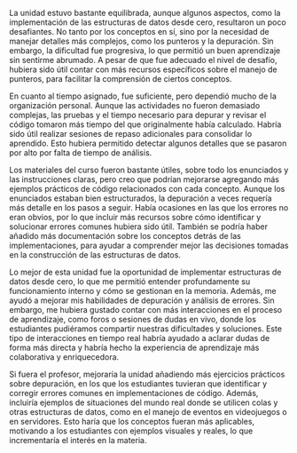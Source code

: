 La unidad estuvo bastante equilibrada, aunque algunos aspectos, como la implementación de las estructuras de datos desde cero, resultaron un poco desafiantes. No tanto por los conceptos en sí, sino por la necesidad de manejar detalles más complejos, como los punteros y la depuración. Sin embargo, la dificultad fue progresiva, lo que permitió un buen aprendizaje sin sentirme abrumado. A pesar de que fue adecuado el nivel de desafío, hubiera sido útil contar con más recursos específicos sobre el manejo de punteros, para facilitar la comprensión de ciertos conceptos.

En cuanto al tiempo asignado, fue suficiente, pero dependió mucho de la organización personal. Aunque las actividades no fueron demasiado complejas, las pruebas y el tiempo necesario para depurar y revisar el código tomaron más tiempo del que originalmente había calculado. Habría sido útil realizar sesiones de repaso adicionales para consolidar lo aprendido. Esto hubiera permitido detectar algunos detalles que se pasaron por alto por falta de tiempo de análisis.

Los materiales del curso fueron bastante útiles, sobre todo los enunciados y las instrucciones claras, pero creo que podrían mejorarse agregando más ejemplos prácticos de código relacionados con cada concepto. Aunque los enunciados estaban bien estructurados, la depuración a veces requería más detalle en los pasos a seguir. Había ocasiones en las que los errores no eran obvios, por lo que incluir más recursos sobre cómo identificar y solucionar errores comunes hubiera sido útil. También se podría haber añadido más documentación sobre los conceptos detrás de las implementaciones, para ayudar a comprender mejor las decisiones tomadas en la construcción de las estructuras de datos.

Lo mejor de esta unidad fue la oportunidad de implementar estructuras de datos desde cero, lo que me permitió entender profundamente su funcionamiento interno y cómo se gestionan en la memoria. Además, me ayudó a mejorar mis habilidades de depuración y análisis de errores. Sin embargo, me hubiera gustado contar con más interacciones en el proceso de aprendizaje, como foros o sesiones de dudas en vivo, donde los estudiantes pudiéramos compartir nuestras dificultades y soluciones. Este tipo de interacciones en tiempo real habría ayudado a aclarar dudas de forma más directa y habría hecho la experiencia de aprendizaje más colaborativa y enriquecedora.

Si fuera el profesor, mejoraría la unidad añadiendo más ejercicios prácticos sobre depuración, en los que los estudiantes tuvieran que identificar y corregir errores comunes en implementaciones de código. Además, incluiría ejemplos de situaciones del mundo real donde se utilicen colas y otras estructuras de datos, como en el manejo de eventos en videojuegos o en servidores. Esto haría que los conceptos fueran más aplicables, motivando a los estudiantes con ejemplos visuales y reales, lo que incrementaría el interés en la materia.
